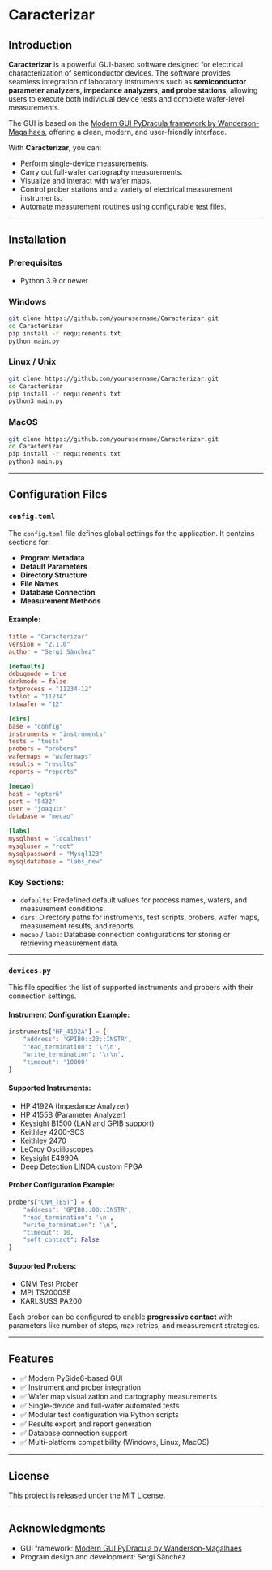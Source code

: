 # Caracterizar

## Introduction

**Caracterizar** is a powerful GUI-based software designed for electrical characterization of semiconductor devices. The software provides seamless integration of laboratory instruments such as **semiconductor parameter analyzers, impedance analyzers, and probe stations**, allowing users to execute both individual device tests and complete wafer-level measurements.

The GUI is based on the [Modern GUI PyDracula framework by Wanderson-Magalhaes](https://github.com/Wanderson-Magalhaes/Modern_GUI_PyDracula_PySide6_or_PyQt6), offering a clean, modern, and user-friendly interface.

With **Caracterizar**, you can:

* Perform single-device measurements.
* Carry out full-wafer cartography measurements.
* Visualize and interact with wafer maps.
* Control prober stations and a variety of electrical measurement instruments.
* Automate measurement routines using configurable test files.

---

## Installation

### Prerequisites

* Python 3.9 or newer

### Windows

```bash
git clone https://github.com/yourusername/Caracterizar.git
cd Caracterizar
pip install -r requirements.txt
python main.py
```

### Linux / Unix

```bash
git clone https://github.com/yourusername/Caracterizar.git
cd Caracterizar
pip install -r requirements.txt
python3 main.py
```

### MacOS

```bash
git clone https://github.com/yourusername/Caracterizar.git
cd Caracterizar
pip install -r requirements.txt
python3 main.py
```

---

## Configuration Files

### `config.toml`

The `config.toml` file defines global settings for the application. It contains sections for:

* **Program Metadata**
* **Default Parameters**
* **Directory Structure**
* **File Names**
* **Database Connection**
* **Measurement Methods**

#### Example:

```toml
title = "Caracterizar"
version = "2.1.0"
author = "Sergi Sànchez"

[defaults]
debugmode = true
darkmode = false
txtprocess = "11234-12"
txtlot = "11234"
txtwafer = "12"

[dirs]
base = "config"
instruments = "instruments"
tests = "tests"
probers = "probers"
wafermaps = "wafermaps"
results = "results"
reports = "reports"

[mecao]
host = "opter6"
port = "5432"
user = "joaquin"
database = "mecao"

[labs]
mysqlhost = "localhost"
mysqluser = "root"
mysqlpassword = "Mysql123"
mysqldatabase = "labs_new"
```

### Key Sections:

* `defaults`: Predefined default values for process names, wafers, and measurement conditions.
* `dirs`: Directory paths for instruments, test scripts, probers, wafer maps, measurement results, and reports.
* `mecao` / `labs`: Database connection configurations for storing or retrieving measurement data.

---

### `devices.py`

This file specifies the list of supported instruments and probers with their connection settings.

#### Instrument Configuration Example:

```python
instruments["HP_4192A"] = {
    "address": 'GPIB0::23::INSTR',
    "read_termination": '\r\n',
    "write_termination": '\r\n',
    "timeout": '10000'
}
```

#### Supported Instruments:

* HP 4192A (Impedance Analyzer)
* HP 4155B (Parameter Analyzer)
* Keysight B1500 (LAN and GPIB support)
* Keithley 4200-SCS
* Keithley 2470
* LeCroy Oscilloscopes
* Keysight E4990A
* Deep Detection LINDA custom FPGA

#### Prober Configuration Example:

```python
probers["CNM_TEST"] = {
    "address": 'GPIB0::00::INSTR',
    "read_termination": '\n',
    "write_termination": '\n',
    "timeout": 10,
    "soft_contact": False
}
```

#### Supported Probers:

* CNM Test Prober
* MPI TS2000SE
* KARLSUSS PA200

Each prober can be configured to enable **progressive contact** with parameters like number of steps, max retries, and measurement strategies.

---

## Features

* ✅ Modern PySide6-based GUI
* ✅ Instrument and prober integration
* ✅ Wafer map visualization and cartography measurements
* ✅ Single-device and full-wafer automated tests
* ✅ Modular test configuration via Python scripts
* ✅ Results export and report generation
* ✅ Database connection support
* ✅ Multi-platform compatibility (Windows, Linux, MacOS)

---

## License

This project is released under the MIT License.

---

## Acknowledgments

* GUI framework: [Modern GUI PyDracula by Wanderson-Magalhaes](https://github.com/Wanderson-Magalhaes/Modern_GUI_PyDracula_PySide6_or_PyQt6)
* Program design and development: Sergi Sànchez
